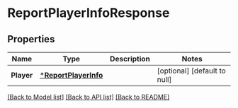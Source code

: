 # ReportPlayerInfoResponse

## Properties
Name | Type | Description | Notes
------------ | ------------- | ------------- | -------------
**Player** | [***ReportPlayerInfo**](ReportPlayerInfo.md) |  | [optional] [default to null]

[[Back to Model list]](../README.md#documentation-for-models) [[Back to API list]](../README.md#documentation-for-api-endpoints) [[Back to README]](../README.md)


